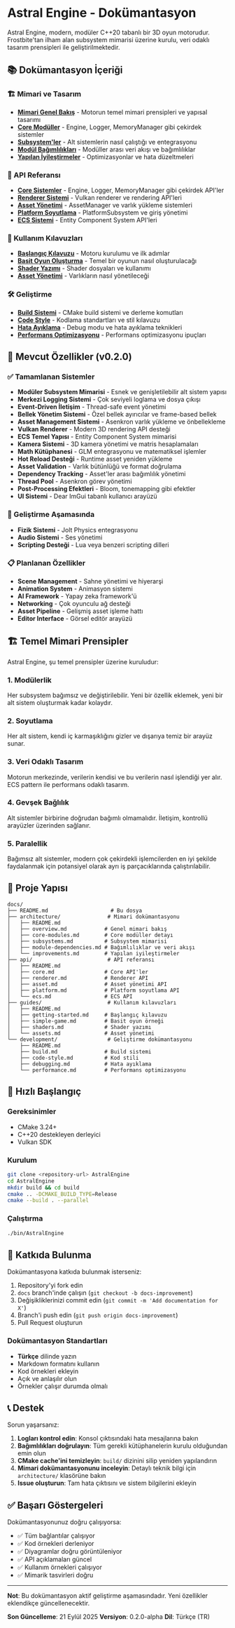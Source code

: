# Astral Engine - Dokümantasyon

Astral Engine, modern, modüler C++20 tabanlı bir 3D oyun motorudur. Frostbite'tan ilham alan subsystem mimarisi üzerine kurulu, veri odaklı tasarım prensipleri ile geliştirilmektedir.

## 📚 Dokümantasyon İçeriği

### 🏗️ Mimari ve Tasarım

- [**Mimari Genel Bakış**](architecture/overview.md) - Motorun temel mimari prensipleri ve yapısal tasarımı
- [**Core Modüller**](architecture/core-modules.md) - Engine, Logger, MemoryManager gibi çekirdek sistemler
- [**Subsystem'ler**](architecture/subsystems.md) - Alt sistemlerin nasıl çalıştığı ve entegrasyonu
- [**Modül Bağımlılıkları**](architecture/module-dependencies.md) - Modüller arası veri akışı ve bağımlılıklar
- [**Yapılan İyileştirmeler**](architecture/improvements.md) - Optimizasyonlar ve hata düzeltmeleri

### 🔧 API Referansı

- [**Core Sistemler**](api/core.md) - Engine, Logger, MemoryManager gibi çekirdek API'ler
- [**Renderer Sistemi**](api/renderer.md) - Vulkan renderer ve rendering API'leri
- [**Asset Yönetimi**](api/asset.md) - AssetManager ve varlık yükleme sistemleri
- [**Platform Soyutlama**](api/platform.md) - PlatformSubsystem ve giriş yönetimi
- [**ECS Sistemi**](api/ecs.md) - Entity Component System API'leri

### 📖 Kullanım Kılavuzları

- [**Başlangıç Kılavuzu**](guides/getting-started.md) - Motoru kurulumu ve ilk adımlar
- [**Basit Oyun Oluşturma**](guides/simple-game.md) - Temel bir oyunun nasıl oluşturulacağı
- [**Shader Yazımı**](guides/shaders.md) - Shader dosyaları ve kullanımı
- [**Asset Yönetimi**](guides/assets.md) - Varlıkların nasıl yönetileceği

### 🛠️ Geliştirme

- [**Build Sistemi**](development/build.md) - CMake build sistemi ve derleme komutları
- [**Code Style**](development/code-style.md) - Kodlama standartları ve stil kılavuzu
- [**Hata Ayıklama**](development/debugging.md) - Debug modu ve hata ayıklama teknikleri
- [**Performans Optimizasyonu**](development/performance.md) - Performans optimizasyonu ipuçları

## 🎯 Mevcut Özellikler (v0.2.0)

### ✅ Tamamlanan Sistemler

- **Modüler Subsystem Mimarisi** - Esnek ve genişletilebilir alt sistem yapısı
- **Merkezi Logging Sistemi** - Çok seviyeli loglama ve dosya çıkışı
- **Event-Driven İletişim** - Thread-safe event yönetimi
- **Bellek Yönetim Sistemi** - Özel bellek ayırıcılar ve frame-based bellek
- **Asset Management Sistemi** - Asenkron varlık yükleme ve önbellekleme
- **Vulkan Renderer** - Modern 3D rendering API desteği
- **ECS Temel Yapısı** - Entity Component System mimarisi
- **Kamera Sistemi** - 3D kamera yönetimi ve matris hesaplamaları
- **Math Kütüphanesi** - GLM entegrasyonu ve matematiksel işlemler
- **Hot Reload Desteği** - Runtime asset yeniden yükleme
- **Asset Validation** - Varlık bütünlüğü ve format doğrulama
- **Dependency Tracking** - Asset'ler arası bağımlılık yönetimi
- **Thread Pool** - Asenkron görev yönetimi
- **Post-Processing Efektleri** - Bloom, tonemapping gibi efektler
- **UI Sistemi** - Dear ImGui tabanlı kullanıcı arayüzü

### 🚧 Geliştirme Aşamasında

- **Fizik Sistemi** - Jolt Physics entegrasyonu
- **Audio Sistemi** - Ses yönetimi
- **Scripting Desteği** - Lua veya benzeri scripting dilleri

### 📋 Planlanan Özellikler

- **Scene Management** - Sahne yönetimi ve hiyerarşi
- **Animation System** - Animasyon sistemi
- **AI Framework** - Yapay zeka framework'ü
- **Networking** - Çok oyunculu ağ desteği
- **Asset Pipeline** - Gelişmiş asset işleme hattı
- **Editor Interface** - Görsel editör arayüzü

## 🏗️ Temel Mimari Prensipler

Astral Engine, şu temel prensipler üzerine kuruludur:

### 1. Modülerlik
Her subsystem bağımsız ve değiştirilebilir. Yeni bir özellik eklemek, yeni bir alt sistem oluşturmak kadar kolaydır.

### 2. Soyutlama
Her alt sistem, kendi iç karmaşıklığını gizler ve dışarıya temiz bir arayüz sunar.

### 3. Veri Odaklı Tasarım
Motorun merkezinde, verilerin kendisi ve bu verilerin nasıl işlendiği yer alır. ECS pattern ile performans odaklı tasarım.

### 4. Gevşek Bağlılık
Alt sistemler birbirine doğrudan bağımlı olmamalıdır. İletişim, kontrollü arayüzler üzerinden sağlanır.

### 5. Paralellik
Bağımsız alt sistemler, modern çok çekirdekli işlemcilerden en iyi şekilde faydalanmak için potansiyel olarak ayrı iş parçacıklarında çalıştırılabilir.

## 📁 Proje Yapısı

```
docs/
├── README.md                    # Bu dosya
├── architecture/               # Mimari dokümantasyonu
│   ├── README.md
│   ├── overview.md            # Genel mimari bakış
│   ├── core-modules.md        # Core modüller detayı
│   ├── subsystems.md          # Subsystem mimarisi
│   ├── module-dependencies.md # Bağımlılıklar ve veri akışı
│   └── improvements.md        # Yapılan iyileştirmeler
├── api/                        # API referansı
│   ├── README.md
│   ├── core.md                # Core API'ler
│   ├── renderer.md            # Renderer API
│   ├── asset.md               # Asset yönetimi API
│   ├── platform.md            # Platform soyutlama API
│   └── ecs.md                 # ECS API
├── guides/                     # Kullanım kılavuzları
│   ├── README.md
│   ├── getting-started.md     # Başlangıç kılavuzu
│   ├── simple-game.md         # Basit oyun örneği
│   ├── shaders.md             # Shader yazımı
│   └── assets.md              # Asset yönetimi
└── development/                # Geliştirme dokümantasyonu
    ├── README.md
    ├── build.md               # Build sistemi
    ├── code-style.md          # Kod stili
    ├── debugging.md           # Hata ayıklama
    └── performance.md         # Performans optimizasyonu
```

## 🚀 Hızlı Başlangıç

### Gereksinimler
- CMake 3.24+
- C++20 destekleyen derleyici
- Vulkan SDK

### Kurulum
```bash
git clone <repository-url> AstralEngine
cd AstralEngine
mkdir build && cd build
cmake .. -DCMAKE_BUILD_TYPE=Release
cmake --build . --parallel
```

### Çalıştırma
```bash
./bin/AstralEngine
```

## 🤝 Katkıda Bulunma

Dokümantasyona katkıda bulunmak isterseniz:

1. Repository'yi fork edin
2. `docs` branch'inde çalışın (`git checkout -b docs-improvement`)
3. Değişikliklerinizi commit edin (`git commit -m 'Add documentation for X'`)
4. Branch'i push edin (`git push origin docs-improvement`)
5. Pull Request oluşturun

### Dokümantasyon Standartları

- **Türkçe** dilinde yazın
- Markdown formatını kullanın
- Kod örnekleri ekleyin
- Açık ve anlaşılır olun
- Örnekler çalışır durumda olmalı

## 📞 Destek

Sorun yaşarsanız:

1. **Logları kontrol edin**: Konsol çıktısındaki hata mesajlarına bakın
2. **Bağımlılıkları doğrulayın**: Tüm gerekli kütüphanelerin kurulu olduğundan emin olun
3. **CMake cache'ini temizleyin**: `build/` dizinini silip yeniden yapılandırın
4. **Mimari dokümantasyonunu inceleyin**: Detaylı teknik bilgi için `architecture/` klasörüne bakın
5. **Issue oluşturun**: Tam hata çıktısını ve sistem bilgilerini ekleyin

## ✅ Başarı Göstergeleri

Dokümantasyonunuz doğru çalışıyorsa:

- ✅ Tüm bağlantılar çalışıyor
- ✅ Kod örnekleri derleniyor
- ✅ Diyagramlar doğru görüntüleniyor
- ✅ API açıklamaları güncel
- ✅ Kullanım örnekleri çalışıyor
- ✅ Mimarik tasvirleri doğru

---

**Not**: Bu dokümantasyon aktif geliştirme aşamasındadır. Yeni özellikler eklendikçe güncellenecektir.

**Son Güncelleme**: 21 Eylül 2025
**Versiyon**: 0.2.0-alpha
**Dil**: Türkçe (TR)